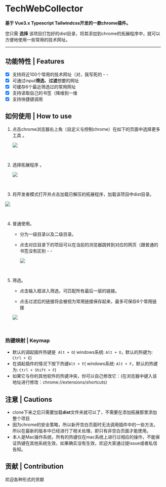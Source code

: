 # TechWebCollector

**基于 Vue3.x Typescript Tailwindcss开发的一款chrome插件。** 

您只需 **选择** 该项目打包好的dist目录，将其添加到chrome的拓展程序中，就可以方便地使用一些常用的技术网址。

---
## 功能特性 | Features 

- [x] 支持将近100个常用的技术网址（对，我写死的 - -
- [x] 可通过input**筛选、过滤**想要的网址
- [x] 可缓存6个最近筛选过的常用网址
- [x] 支持读取自己的书签（降维到一维
- [x] 支持快捷键调用

## 如何使用 | How to use 

1. 点击chrome浏览器右上角（自定义与控制chrome）在如下的页面中选择更多工具 。

   ![](https://cdn.jsdelivr.net/gh/noransu/images-myown@master/noransImage/image.57x6k8yaj400.png)

  <br>

2. 选择拓展程序 。

   ![](https://cdn.jsdelivr.net/gh/noransu/images-myown@master/noransImage/image.792zuqj3gog0.png)

  <br>

3. 将开发者模式打开并点击加载已解压的拓展程序，加载该项目中dist目录。

![](https://cdn.jsdelivr.net/gh/noransu/images-myown@master/noransImage/image.3xxpg98enw80.png)

  <br>

4. 普通使用。

   - 分为一级目录以及二级目录。

   - 点击对应目录下的项目可以在当前的浏览器跳转到对应的网页（跟普通的书签没有区别 - -

     ![](https://cdn.jsdelivr.net/gh/noransu/images-myown@master/noransImage/use.1e4gtm55o0rk.gif)

  <br>

5. 筛选。

   - 点击输入框进入筛选，可匹配所有最后一层的链接。

   - 点击过滤后的链接将会被视为常用链接保存起来，最多可保存6个常用链接
   
    ![](https://cdn.jsdelivr.net/gh/noransu/images-myown@master/noransImage/filter.71m39lqglak0.gif)

  <br>

### 热键映射 | Keymap

- 默认的调起插件热键是  `Alt + O`( windows系统: `Alt + O`，默认的热键为: `Ctrl + E`)
- 在调起插件的情况下按下热键`Alt + F`( windows系统: `Alt + F`，默认的热键为: `Ctrl + Shift + F`)
- 如果它与你的其他软件的热键冲突，你可以自己修改它：(在浏览器中键入该地址进行修改：chrome://extensions/shortcuts)

## 注意 | Cautions

- clone下来之后只需要加载**dist**文件夹就可以了，不需要在添加拓展那里添加整个项目
- 因为chrome的安全策略，所以新开空白页面时无法调用插件中的一些方法，所以在最新的版本中已经进行了相关处理，即只有非空白页面才能使用。
- 本人是Mac操作系统，所有的热键仅在mac系统上进行过相应的操作，不能保证热键在其他系统生效，如果确实没有生效，欢迎大家通过提issue或者私信告知。

## 贡献 | Contribution

欢迎各种形式的贡献
